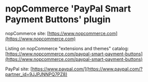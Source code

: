 ﻿nopCommerce 'PayPal Smart Payment Buttons' plugin
===========

nopCommerce site: [https://www.nopcommerce.com](https://www.nopcommerce.com)

Listing on nopCommerce "extensions and themes" catalog: [https://www.nopcommerce.com/paypal-smart-payment-buttons](https://www.nopcommerce.com/paypal-smart-payment-buttons)

PayPal site: [https://www.paypal.com/](https://www.paypal.com/?partner_id=9JJPJNNPQ7PZ8)

